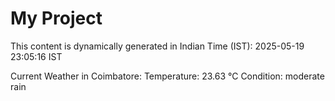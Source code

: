 # My Project

This content is dynamically generated in Indian Time (IST): 2025-05-19 23:05:16 IST


Current Weather in Coimbatore:
Temperature: 23.63 °C
Condition: moderate rain
